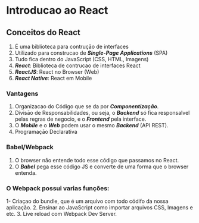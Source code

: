 # Introducao ao React

## Conceitos do React 

1. É uma biblioteca para contruçāo de interfaces
2. Utilizado para construcao de ***Single-Page Applications*** (SPA)
3. Tudo fica dentro do JavaScript (CSS, HTML, Imagens)
4. ***React***: Biblioteca de contrucao de interfaces React
5. ***ReactJS***: React no Browser (Web)
6. ***React Native***: React em Mobile

### Vantagens

1. Organizacao do Código que se da por ***Componentizaçāo***.
2. Divisāo de Responsabilidades, ou seja, o ***Backend*** só fica responsalvel pelas regras de negocio, e o ***Frontend*** pela interface.
3. O ***Mobile*** e o ***Web*** podem usar o mesmo ***Backend*** (API REST).
4. Programaçāo Declarativa

### Babel/Webpack

1. O browser nāo entende todo esse código que passamos no React.
2. O ***Babel*** pega esse código JS e converte de uma forma que o browser entenda.
### O Webpack possui varias funções:
  1- Criaçao do bundle, que é um arquivo com todo códifo da nossa aplicação.
  2. Ensinar ao JavaScript como importar arquivos CSS, Imagens e etc.
  3. Live reload com Webpack Dev Server.
